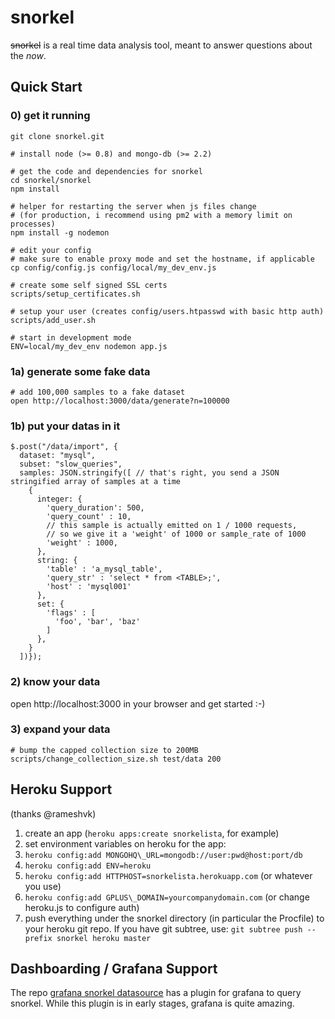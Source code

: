 snorkel
=======

<s>snorkel</s> is a real time data analysis tool, meant to answer
questions about the *now*.

## Quick Start

### 0) get it running

    git clone snorkel.git

    # install node (>= 0.8) and mongo-db (>= 2.2)

    # get the code and dependencies for snorkel
    cd snorkel/snorkel
    npm install

    # helper for restarting the server when js files change
    # (for production, i recommend using pm2 with a memory limit on processes)
    npm install -g nodemon

    # edit your config
    # make sure to enable proxy mode and set the hostname, if applicable
    cp config/config.js config/local/my_dev_env.js

    # create some self signed SSL certs
    scripts/setup_certificates.sh

    # setup your user (creates config/users.htpasswd with basic http auth)
    scripts/add_user.sh

    # start in development mode
    ENV=local/my_dev_env nodemon app.js

### 1a) generate some fake data

    # add 100,000 samples to a fake dataset
    open http://localhost:3000/data/generate?n=100000

### 1b) put your datas in it

    $.post("/data/import", {
      dataset: "mysql",
      subset: "slow_queries",
      samples: JSON.stringify([ // that's right, you send a JSON stringified array of samples at a time
        {
          integer: {
            'query_duration': 500,
            'query_count' : 10,
            // this sample is actually emitted on 1 / 1000 requests,
            // so we give it a 'weight' of 1000 or sample_rate of 1000
            'weight' : 1000, 
          },
          string: {
            'table' : 'a_mysql_table',
            'query_str' : 'select * from <TABLE>;',
            'host' : 'mysql001'
          },
          set: {
            'flags' : [
              'foo', 'bar', 'baz'
            ]
          },
        }
      ])});

### 2) know your data

open http://localhost:3000 in your browser and get started :-)

### 3) expand your data

    # bump the capped collection size to 200MB
    scripts/change_collection_size.sh test/data 200

## Heroku Support

(thanks @rameshvk)

1. create an app (`heroku apps:create snorkelista`, for example)
2. set environment variables on heroku for the app:
  1. `heroku config:add MONGOHQ\_URL=mongodb://user:pwd@host:port/db`
  2. `heroku config:add ENV=heroku`
  3. `heroku config:add HTTPHOST=snorkelista.herokuapp.com` (or whatever you use)
  4. `heroku config:add GPLUS\_DOMAIN=yourcompanydomain.com` (or change heroku.js to configure auth)
1. push everything under the snorkel directory (in particular the Procfile) to your heroku git repo. If you have git subtree, use: `git subtree push --prefix snorkel heroku master`

## Dashboarding / Grafana Support

  The repo [grafana snorkel datasource](https://github.com/logV/grafana-snorkel-datasource) has a plugin for grafana to query snorkel. While this plugin is in early stages, grafana is quite amazing.
